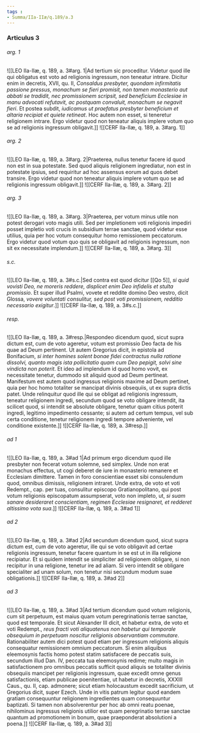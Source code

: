 ```yaml
---
tags : 
- Summa/IIa-IIæ/q.189/a.3
---
```


### Articulus 3

###### arg. 1
![[LEO IIa-IIæ, q. 189, a. 3#arg. 1|Ad tertium sic proceditur. Videtur quod ille qui obligatus est voto ad religionis ingressum, non teneatur intrare. Dicitur enim in decretis, XVII, qu. II, *Consaldus presbyter, quondam infirmitatis passione pressus, monachum se fieri promisit, non tamen monasterio aut abbati se tradidit, nec promissionem scripsit, sed beneficium Ecclesiae in manu advocati refutavit, ac postquam convaluit, monachum se negavit fieri*. Et postea subdit, *iudicamus ut praefatus presbyter beneficium et altaria recipiat et quiete retineat*. Hoc autem non esset, si teneretur religionem intrare. Ergo videtur quod non teneatur aliquis implere votum quo se ad religionis ingressum obligavit.]]
![[CERF IIa-IIæ, q. 189, a. 3#arg. 1]]

###### arg. 2
![[LEO IIa-IIæ, q. 189, a. 3#arg. 2|Praeterea, nullus tenetur facere id quod non est in sua potestate. Sed quod aliquis religionem ingrediatur, non est in potestate ipsius, sed requiritur ad hoc assensus eorum ad quos debet transire. Ergo videtur quod non teneatur aliquis implere votum quo se ad religionis ingressum obligavit.]]
![[CERF IIa-IIæ, q. 189, a. 3#arg. 2]]

###### arg. 3
![[LEO IIa-IIæ, q. 189, a. 3#arg. 3|Praeterea, per votum minus utile non potest derogari voto magis utili. Sed per impletionem voti religionis impediri posset impletio voti crucis in subsidium terrae sanctae, quod videtur esse utilius, quia per hoc votum consequitur homo remissionem peccatorum. Ergo videtur quod votum quo quis se obligavit ad religionis ingressum, non sit ex necessitate implendum.]]
![[CERF IIa-IIæ, q. 189, a. 3#arg. 3]]

###### s.c.
![[LEO IIa-IIæ, q. 189, a. 3#s.c.|Sed contra est quod dicitur [[Qo 5]], *si quid vovisti Deo, ne moreris reddere, displicet enim Deo infidelis et stulta promissio*. Et super illud Psalmi, vovete et reddite domino Deo vestro, dicit Glossa, *vovere voluntati consulitur, sed post voti promissionem, redditio necessario exigitur*.]]
![[CERF IIa-IIæ, q. 189, a. 3#s.c.]]

###### resp.
![[LEO IIa-IIæ, q. 189, a. 3#resp.|Respondeo dicendum quod, sicut supra dictum est, cum de voto ageretur, votum est promissio Deo facta de his quae ad Deum pertinent. Ut autem Gregorius dicit, in epistola ad Bonifacium, *si inter homines solent bonae fidei contractus nulla ratione dissolvi, quanto magis ista pollicitatio quam cum Deo pepigit, solvi sine vindicta non poterit*. Et ideo ad implendum id quod homo vovit, ex necessitate tenetur, dummodo sit aliquid quod ad Deum pertineat. Manifestum est autem quod ingressus religionis maxime ad Deum pertinet, quia per hoc homo totaliter se mancipat divinis obsequiis, ut ex supra dictis patet. Unde relinquitur quod ille qui se obligat ad religionis ingressum, teneatur religionem ingredi, secundum quod se voto obligare intendit, ita scilicet quod, si intendit se absolute obligare, tenetur quam citius poterit ingredi, legitimo impedimento cessante; si autem ad certum tempus, vel sub certa conditione, tenetur religionem ingredi tempore adveniente, vel conditione existente.]]
![[CERF IIa-IIæ, q. 189, a. 3#resp.]]

###### ad 1
![[LEO IIa-IIæ, q. 189, a. 3#ad 1|Ad primum ergo dicendum quod ille presbyter non fecerat votum solemne, sed simplex. Unde non erat monachus effectus, ut cogi deberet de iure in monasterio remanere et Ecclesiam dimittere. Tamen in foro conscientiae esset sibi consulendum quod, omnibus dimissis, religionem intraret. Unde extra, de voto et voti Redempt., cap. per tuas, consulitur episcopo Gratianopolitano, qui post votum religionis episcopatum assumpserat, voto non impleto, ut, *si suam sanare desideraret conscientiam, regimen Ecclesiae resignaret, et redderet altissimo vota sua*.]]
![[CERF IIa-IIæ, q. 189, a. 3#ad 1]]

###### ad 2
![[LEO IIa-IIæ, q. 189, a. 3#ad 2|Ad secundum dicendum quod, sicut supra dictum est, cum de voto ageretur, ille qui se voto obligavit ad certae religionis ingressum, tenetur facere quantum in se est ut in illa religione recipiatur. Et si quidem intendit se simpliciter ad religionem obligare, si non recipitur in una religione, tenetur ire ad aliam. Si vero intendit se obligare specialiter ad unam solum, non tenetur nisi secundum modum suae obligationis.]]
![[CERF IIa-IIæ, q. 189, a. 3#ad 2]]

###### ad 3
![[LEO IIa-IIæ, q. 189, a. 3#ad 3|Ad tertium dicendum quod votum religionis, cum sit perpetuum, est maius quam votum peregrinationis terrae sanctae, quod est temporale. Et sicut Alexander III dicit, et habetur extra, de voto et voti Redempt., *reus fracti voti aliquatenus non habetur qui temporale obsequium in perpetuam noscitur religionis observantiam commutare*. Rationabiliter autem dici potest quod etiam per ingressum religionis aliquis consequatur remissionem omnium peccatorum. Si enim aliquibus eleemosynis factis homo potest statim satisfacere de peccatis suis, secundum illud Dan. IV, peccata tua eleemosynis redime; multo magis in satisfactionem pro omnibus peccatis sufficit quod aliquis se totaliter divinis obsequiis mancipet per religionis ingressum, quae excedit omne genus satisfactionis, etiam publicae poenitentiae, ut habetur in decretis, XXXIII Caus., qu. II, cap. admonere; sicut etiam holocaustum excedit sacrificium, ut Gregorius dicit, super Ezech. Unde in vitis patrum legitur quod eandem gratiam consequuntur religionem ingredientes quam consequuntur baptizati. Si tamen non absolverentur per hoc ab omni reatu poenae, nihilominus ingressus religionis utilior est quam peregrinatio terrae sanctae quantum ad promotionem in bonum, quae praeponderat absolutioni a poena.]]
![[CERF IIa-IIæ, q. 189, a. 3#ad 3]]


